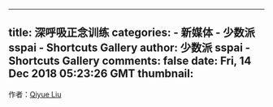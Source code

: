 
---
title: 深呼吸正念训练
categories: 
    - 新媒体
    - 少数派 sspai - Shortcuts Gallery
author: 少数派 sspai - Shortcuts Gallery
comments: false
date: Fri, 14 Dec 2018 05:23:26 GMT
thumbnail: 
---

<div>   
作者：<a href="https://www.icloud.com/shortcuts/48bc5e48a70644fe96d88bea97720985#">Qiyue Liu</a><br>  
</div>
            